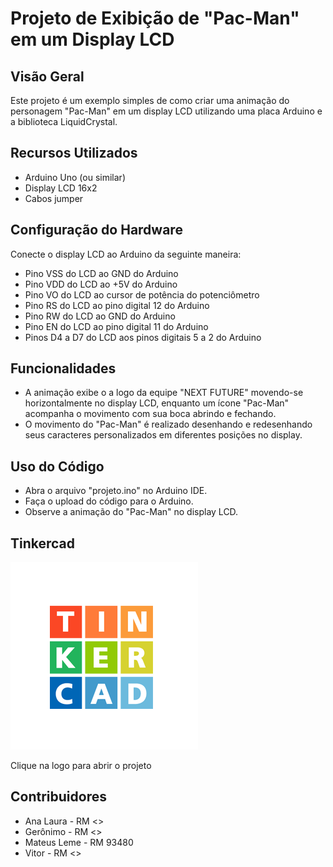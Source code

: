 # Projeto de Exibição de "Pac-Man" em um Display LCD

## Visão Geral
Este projeto é um exemplo simples de como criar uma animação do personagem "Pac-Man" em um display LCD utilizando uma placa Arduino e a biblioteca LiquidCrystal.

## Recursos Utilizados
- Arduino Uno (ou similar)
- Display LCD 16x2
- Cabos jumper

## Configuração do Hardware
Conecte o display LCD ao Arduino da seguinte maneira:
- Pino VSS do LCD ao GND do Arduino
- Pino VDD do LCD ao +5V do Arduino
- Pino VO do LCD ao cursor de potência do potenciômetro
- Pino RS do LCD ao pino digital 12 do Arduino
- Pino RW do LCD ao GND do Arduino
- Pino EN do LCD ao pino digital 11 do Arduino
- Pinos D4 a D7 do LCD aos pinos digitais 5 a 2 do Arduino

## Funcionalidades
- A animação exibe o a logo da equipe "NEXT FUTURE" movendo-se horizontalmente no display LCD, enquanto um ícone "Pac-Man" acompanha o movimento com sua boca abrindo e fechando.
- O movimento do "Pac-Man" é realizado desenhando e redesenhando seus caracteres personalizados em diferentes posições no display.

## Uso do Código
- Abra o arquivo "projeto.ino" no Arduino IDE.
- Faça o upload do código para o Arduino.
- Observe a animação do "Pac-Man" no display LCD.

## Tinkercad

<a href="https://www.tinkercad.com/things/4yJdtZ7YJDf-copy-of-copy-of-display-lcd-16x2">
<img src="./tkc.png" alt="tinkercad_logo"></a>
<p>Clique na logo para abrir o projeto</p>


## Contribuidores
- Ana Laura <sobrenome> - RM <>
- Gerônimo <sobrenome> - RM <>
- Mateus Leme - RM 93480
- Vitor <sobrenome> - RM <>
